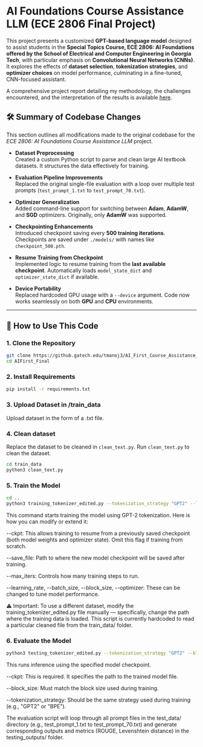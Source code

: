 # **AI Foundations Course Assistance LLM (ECE 2806 Final Project)**

This project presents a customized **GPT-based language model** designed to assist students in the **Special Topics Course, ECE 2806: AI Foundations offered by the School of Electrical and Computer Engineering in Georgia Tech**, with particular emphasis on **Convolutional Neural Networks (CNNs)**. It explores the effects of **dataset selection**, **tokenization strategies**, and **optimizer choices** on model performance, culminating in a fine-tuned, CNN-focused assistant.

A comprehensive project report detailing my methodology, the challenges encountered, and the interpretation of the results is available [here](https://drive.google.com/drive/folders/1DpKBwIpUOYw_f03_aHWqT-q3mkURUiYE).

## 🛠️ **Summary of Codebase Changes**

This section outlines all modifications made to the original codebase for the *ECE 2806: AI Foundations Course Assistance LLM* project.

- **Dataset Preprocessing**  
  Created a custom Python script to parse and clean large AI textbook datasets. It structures the data effectively for training.

- **Evaluation Pipeline Improvements**  
  Replaced the original single-file evaluation with a loop over multiple test prompts (`test_prompt_1.txt` to `test_prompt_70.txt`).

- **Optimizer Generalization**  
  Added command-line support for switching between **Adam**, **AdamW**, and **SGD** optimizers. Originally, only **AdamW** was supported.

- **Checkpointing Enhancements**  
  Introduced checkpoint saving every **500 training iterations**. Checkpoints are saved under `./models/` with names like `checkpoint_500.pth`.

- **Resume Training from Checkpoint**  
  Implemented logic to resume training from the **last available checkpoint**. Automatically loads `model_state_dict` and `optimizer_state_dict` if available.

- **Device Portability**  
  Replaced hardcoded GPU usage with a `--device` argument. Code now works seamlessly on both **GPU** and **CPU** environments.

---

## 🚀 **How to Use This Code**

### 1. **Clone the Repository**

```bash
git clone https://github.gatech.edu/tmanoj3/AI_First_Course_Assistance_LLM_Project.git
cd AIFirst_Final
```

### 2. **Install Requirements**

```bash
pip install -r requirements.txt
```

### 3. **Upload Dataset in /train_data**
Upload dataset in the form of a .txt file.

### 4. **Clean dataset**

Replace the dataset to be cleaned in `clean_text.py`.
Run `clean_text.py` to clean the dataset.

```bash
cd train_data
python3 clean_text.py
```
### 5. **Train the Model**

```bash
cd ..
python3 training_tokenizer_edited.py --tokenization_strategy "GPT2" --learning_rate 3e-4 --batch_size 32 --block_size 128 --optimizer "AdamW" --max_iters 10000 --ckpt './models/model_GPT_AdamW_generated_30000_latest.pth' --save_file './models/model_GPT_AdamW_generated_50000_latest.pth' > training_out_GPT_AdamW_generated_50000.txt 2>&1
```
This command starts training the model using GPT-2 tokenization.
Here is how you can modify or extend it:

--ckpt: This allows training to resume from a previously saved checkpoint (both model weights and optimizer state). Omit this flag if training from scratch.

--save_file: Path to where the new model checkpoint will be saved after training.

--max_iters: Controls how many training steps to run.

--learning_rate, --batch_size, --block_size, --optimizer: These can be changed to tune model performance.

⚠️ Important:
To use a different dataset, modify the training_tokenizer_edited.py file manually — specifically, change the path where the training data is loaded. This script is currently hardcoded to read a particular cleaned file from the train_data/ folder.

### 6. **Evaluate the Model**
```bash
python3 testing_tokenizer_edited.py --tokenization_strategy "GPT2" --block_size 128 --ckpt './models/model_GPT_AdamW_generated_10000_latest.pth’>./testing_outputs/testing_output_10000.txt 2>&1
```
This runs inference using the specified model checkpoint.

--ckpt: This is required. It specifies the path to the trained model file.

--block_size: Must match the block size used during training.

--tokenization_strategy: Should be the same strategy used during training (e.g., "GPT2" or "BPE").

The evaluation script will loop through all prompt files in the test_data/ directory (e.g., test_prompt_1.txt to test_prompt_70.txt) and generate corresponding outputs and metrics (ROUGE, Levenshtein distance) in the testing_outputs/ folder.
